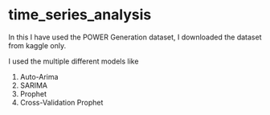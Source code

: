 # time_series_analysis

In this I have used the POWER Generation dataset, I downloaded the dataset from kaggle only.

I used the multiple different models like
1. Auto-Arima
2. SARIMA
3. Prophet
4. Cross-Validation Prophet


